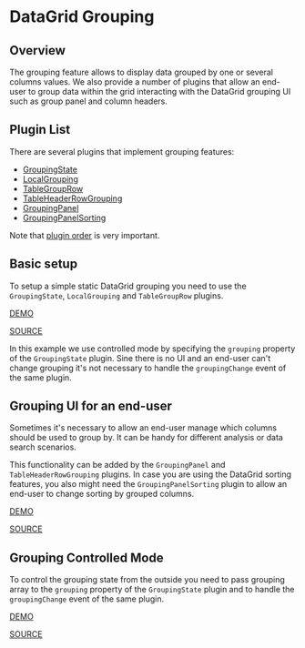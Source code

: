 # DataGrid Grouping

## Overview

The grouping feature allows to display data grouped by one or several
columns values. We also provide a number of plugins that allow an end-user to group data within the grid interacting with the DataGrid grouping UI such as group panel and column headers.

## Plugin List

There are several plugins that implement grouping features:
- [GroupingState](../reference/grouping-state.md)
- [LocalGrouping](../reference/local-grouping.md)
- [TableGroupRow](../reference/table-group-row.md)
- [TableHeaderRowGrouping](../reference/table-header-row-grouping.md)
- [GroupingPanel](../reference/grouping-panel.md)
- [GroupingPanelSorting](../reference/grouping-panel-sorting.md)

Note that [plugin order](../README.md#plugin-order) is very important.

## Basic setup

To setup a simple static DataGrid grouping you need to use the `GroupingState`, `LocalGrouping` and `TableGroupRow` plugins.

[DEMO](http://devexpress.github.io/devextreme-reactive/react/datagrid/demos/#/grouping/local-grouping-static)

[SOURCE](https://github.com/DevExpress/devextreme-reactive/tree/master/packages/dx-react-demos/src/bootstrap3/grouping/local-grouping-static.jsx)

In this example we use controlled mode by specifying the `grouping` property of the `GroupingState` plugin. Sine there is no UI and an end-user can't change grouping it's not necessary to handle the `groupingChange` event of the same plugin.

## Grouping UI for an end-user

Sometimes it's necessary to allow an end-user manage which columns should be used to group by. It can be handy for different analysis or data search scenarios.

This functionality can be added by the `GroupingPanel` and `TableHeaderRowGrouping` plugins. In case you are using the DataGrid sorting features, you also might need the `GroupingPanelSorting` plugin to allow an end-user to change sorting by grouped columns.

[DEMO](http://devexpress.github.io/devextreme-reactive/react/datagrid/demos/#/grouping/local-grouping-with-ui)

[SOURCE](https://github.com/DevExpress/devextreme-reactive/tree/master/packages/dx-react-demos/src/bootstrap3/grouping/local-grouping-with-ui.jsx)

## Grouping Controlled Mode

To control the grouping state from the outside you need to pass grouping array to the `grouping` property of the `GroupingState` plugin and to handle the `groupingChange` event of the same plugin.

[DEMO](http://devexpress.github.io/devextreme-reactive/react/datagrid/demos/#/grouping/local-grouping-controlled)

[SOURCE](https://github.com/DevExpress/devextreme-reactive/tree/master/packages/dx-react-demos/src/bootstrap3/grouping/local-grouping-controlled.jsx)

